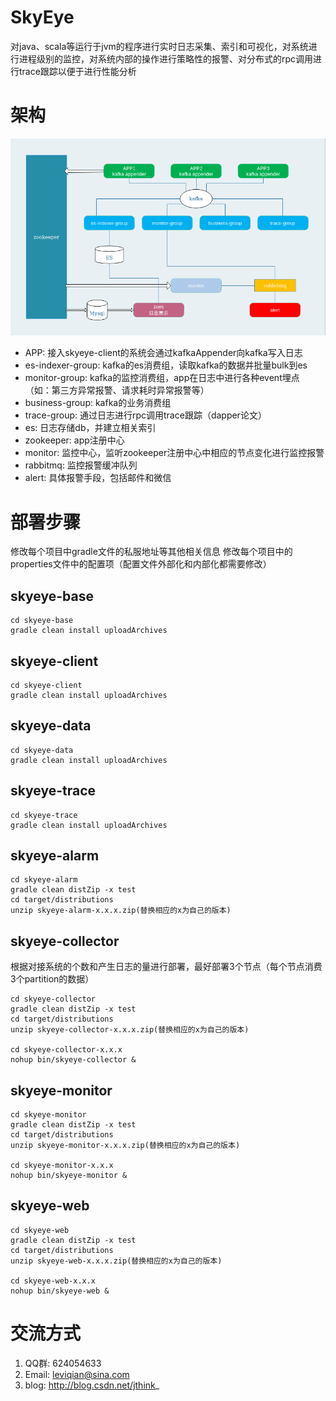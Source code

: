 # SkyEye
对java、scala等运行于jvm的程序进行实时日志采集、索引和可视化，对系统进行进程级别的监控，对系统内部的操作进行策略性的报警、对分布式的rpc调用进行trace跟踪以便于进行性能分析
# 架构
![](architecture.png)
- APP: 接入skyeye-client的系统会通过kafkaAppender向kafka写入日志
- es-indexer-group: kafka的es消费组，读取kafka的数据并批量bulk到es
- monitor-group: kafka的监控消费组，app在日志中进行各种event埋点（如：第三方异常报警、请求耗时异常报警等）
- business-group: kafka的业务消费组
- trace-group: 通过日志进行rpc调用trace跟踪（dapper论文）
- es: 日志存储db，并建立相关索引
- zookeeper: app注册中心
- monitor: 监控中心，监听zookeeper注册中心中相应的节点变化进行监控报警
- rabbitmq: 监控报警缓冲队列
- alert: 具体报警手段，包括邮件和微信
# 部署步骤
修改每个项目中gradle文件的私服地址等其他相关信息
修改每个项目中的properties文件中的配置项（配置文件外部化和内部化都需要修改）
## skyeye-base

``` shell
cd skyeye-base
gradle clean install uploadArchives
```
## skyeye-client

``` shell
cd skyeye-client
gradle clean install uploadArchives
```
## skyeye-data

``` shell
cd skyeye-data
gradle clean install uploadArchives
```
## skyeye-trace

``` shell
cd skyeye-trace
gradle clean install uploadArchives
```
## skyeye-alarm

``` shell
cd skyeye-alarm
gradle clean distZip -x test
cd target/distributions
unzip skyeye-alarm-x.x.x.zip(替换相应的x为自己的版本)
```
## skyeye-collector

根据对接系统的个数和产生日志的量进行部署，最好部署3个节点（每个节点消费3个partition的数据）
``` shell
cd skyeye-collector
gradle clean distZip -x test
cd target/distributions
unzip skyeye-collector-x.x.x.zip(替换相应的x为自己的版本)

cd skyeye-collector-x.x.x
nohup bin/skyeye-collector &
```
## skyeye-monitor

``` shell
cd skyeye-monitor
gradle clean distZip -x test
cd target/distributions
unzip skyeye-monitor-x.x.x.zip(替换相应的x为自己的版本)

cd skyeye-monitor-x.x.x
nohup bin/skyeye-monitor &
```
## skyeye-web

``` shell
cd skyeye-web
gradle clean distZip -x test
cd target/distributions
unzip skyeye-web-x.x.x.zip(替换相应的x为自己的版本)

cd skyeye-web-x.x.x
nohup bin/skyeye-web &
```
# 交流方式
1. QQ群: 624054633
2. Email: leviqian@sina.com
3. blog: http://blog.csdn.net/jthink_
